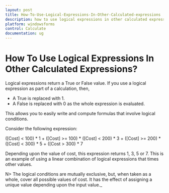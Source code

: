 ```yaml
---
layout: post
title: How-To-Use-Logical-Expressions-In-Other-Calculated-expressions | Windows Forms | Syncfusion
description: how to use logical expressions in other calculated expressions?
platform: windowsforms
control: Calculate
documentation: ug
---
```


# How To Use Logical Expressions In Other Calculated Expressions?

Logical expressions return a True or False value. If you use a logical expression as part of a calculation, then, 

* A True is replaced with 1.
* A False is replaced with 0 as the whole expression is evaluated.

This allows you to easily write and compute formulas that involve logical conditions.

Consider the following expression:

([Cost] &lt; 100) * 1 + ([Cost] &gt;= 100) * ([Cost] &lt; 200) * 3 + ([Cost] &gt;= 200) * ([Cost] &lt; 300) * 5 + ([Cost &gt; 300) * 7

Depending upon the value of cost, this expression returns 1, 3, 5 or 7. This is an example of using a linear combination of logical expressions that times other values. 

N> The logical conditions are mutually exclusive, but, when taken as a whole, cover all possible values of cost. It has the effect of assigning a unique value depending upon the input value._

